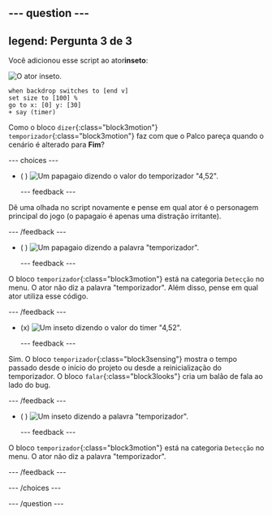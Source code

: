 --- question ---
---
legend: Pergunta 3 de 3
---

Você adicionou esse script ao ator**inseto**:

![O ator inseto.](images/bug-sprite.png)

```blocks3
when backdrop switches to [end v]
set size to [100] % 
go to x: [0] y: [30] 
+ say (timer) 
```

Como o bloco `dizer`{:class="block3motion"} `temporizador`{:class="block3motion"} faz com que o Palco pareça quando o cenário é alterado para **Fim**?

--- choices ---

- ( ) ![Um papagaio dizendo o valor do temporizador "4,52".](images/quiz_parrot_number.png)

  --- feedback ---

Dê uma olhada no script novamente e pense em qual ator é o personagem principal do jogo (o papagaio é apenas uma distração irritante).

  --- /feedback ---

- ( ) ![Um papagaio dizendo a palavra "temporizador".](images/quiz_parrot_timer.png)

  --- feedback ---

O bloco `temporizador`{:class="block3motion"} está na categoria `Detecção` no menu. O ator não diz a palavra "temporizador". Além disso, pense em qual ator utiliza esse código.

  --- /feedback ---

- (x) ![Um inseto dizendo o valor do timer "4,52".](images/quiz_bug_number.png)

  --- feedback ---

Sim. O bloco `temporizador`{:class="block3sensing"} mostra o tempo passado desde o início do projeto ou desde a reinicialização do temporizador. O bloco `falar`{:class="block3looks"} cria um balão de fala ao lado do bug.

  --- /feedback ---

- ( ) ![Um inseto dizendo a palavra "temporizador".](images/quiz_bug_timer.png)

  --- feedback ---

O bloco `temporizador`{:class="block3motion"} está na categoria `Detecção` no menu. O ator não diz a palavra "temporizador".

  --- /feedback ---

--- /choices ---

--- /question ---





